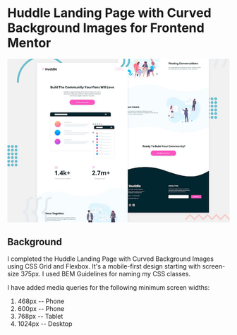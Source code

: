 # Huddle Landing Page with Curved Background Images for Frontend Mentor

![Design Preview for Huddle Landing Page with Curved Background Challenge from Frontend Mentor](./design/desktop-preview.jpg) 

## Background
I completed the Huddle Landing Page with Curved Background Images using CSS Grid and Flexbox. It's a mobile-first design starting with screen-size 375px. I used BEM Guidelines for naming my CSS classes. 

I have added media queries for the following minimum screen widths:
1. 468px -- Phone
2. 600px -- Phone
3. 768px -- Tablet
4. 1024px -- Desktop




